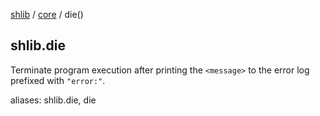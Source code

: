 [shlib][] / [core][] / die()

## shlib.die <message>

Terminate program execution after printing the `<message>` to the error log
prefixed with `"error:"`.

aliases: shlib.die, die

[shlib]: http://github.com/major0/shlib "shlib"
[core]: __index__.md "core"
